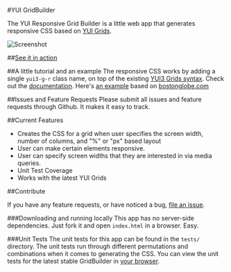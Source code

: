 #YUI GridBuilder

The YUI Responsive Grid Builder is a little web app that generates responsive CSS based on [YUI Grids](http://yuilibrary.com/yui/docs/cssgrids/). 

![Screenshot](http://f.cl.ly/items/1b262l0A1m1W310K3R2x/Screen%20Shot%202013-03-24%20at%207.05.23%20PM.png)

##[See it in action](http://yui.github.com/gridbuilder/)

##A little tutorial and an example
The responsive CSS works by adding a single `yui3-g-r` class name, on top of the existing [YUI3 Grids syntax](http://yuilibrary.com/yui/docs/cssgrids/). Check out the [documentation](http://yui.github.com/gridbuilder/docs.html). Here's [an example](http://yui.github.com/gridbuilder/examples/magazine/) based on [bostonglobe.com](http://bostonglobe.com)

##Issues and Feature Requests
Please submit all issues and feature requests through Github. It makes it easy to track.

##Current Features

- Creates the CSS for a grid when user specifies the screen width, number of columns, and "%" or "px" based layout
- User can make certain elements responsive.
- User can specify screen widths that they are interested in via media queries.
- Unit Test Coverage
- Works with the latest YUI Grids

##Contribute

If you have any feature requests, or have noticed a bug, [file an issue](https://github.com/yui/gridbuilder/issues?state=open). 

###Downloading and running locally
This app has no server-side dependencies. Just fork it and open `index.html` in a browser. Easy.

###Unit Tests
The unit tests for this app can be found in the `tests/` directory. The unit tests run through different permutations and combinations when it comes to generating the CSS. You can view the unit tests for the latest stable GridBuilder in [your browser](http://yui.github.com/gridbuilder/tests/).

